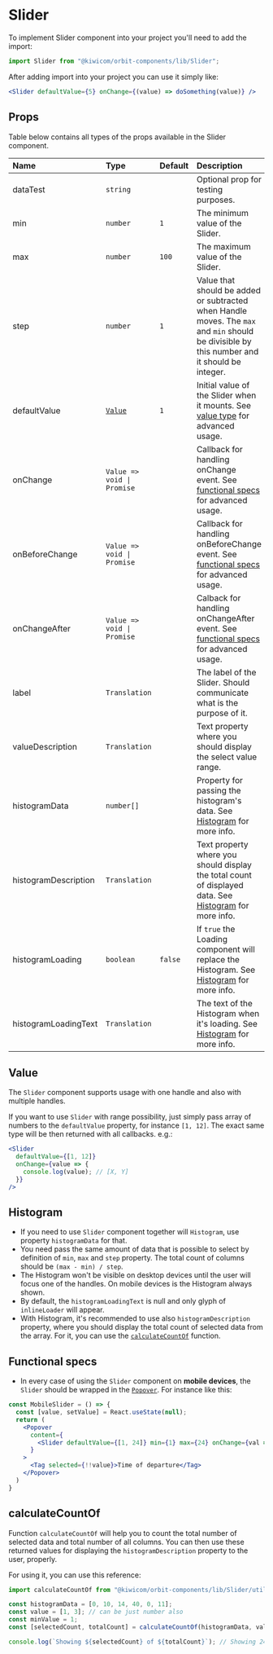 # Slider
To implement Slider component into your project you'll need to add the import:
```jsx
import Slider from "@kiwicom/orbit-components/lib/Slider";
```

After adding import into your project you can use it simply like:
```jsx
<Slider defaultValue={5} onChange={(value) => doSomething(value)} />
```

## Props
Table below contains all types of the props available in the Slider component.

| Name                  | Type                                  | Default         | Description                     |
| :-------------------- | :------------------------------------ | :-------------- | :------------------------------ |
| dataTest              | `string`                              |                 | Optional prop for testing purposes.
| min                   | `number`                              | `1`             | The minimum value of the Slider.
| max                   | `number`                              | `100`           | The maximum value of the Slider.
| step                  | `number`                              | `1`             | Value that should be added or subtracted when Handle moves. The `max` and `min` should be divisible by this number and it should be integer.
| defaultValue          | [`Value`](#value)                     | `1`             | Initial value of the Slider when it mounts. See [value type](#value) for advanced usage.
| onChange              | `Value => void \| Promise`            |                 | Callback for handling onChange event. See [functional specs](#functional-specs) for advanced usage.
| onBeforeChange        | `Value => void \| Promise`            |                 | Callback for handling onBeforeChange event. See [functional specs](#functional-specs) for advanced usage.
| onChangeAfter         | `Value => void \| Promise`            |                 | Calback for handling onChangeAfter event. See [functional specs](#functional-specs) for advanced usage.
| label                 | `Translation`                         |                 | The label of the Slider. Should communicate what is the purpose of it.
| valueDescription      | `Translation`                         |                 | Text property where you should display the select value range.
| histogramData         | `number[]`                            |                 | Property for passing the histogram's data. See [Histogram](#histogram) for more info.
| histogramDescription  | `Translation`                         |                 | Text property where you should display the total count of displayed data. See [Histogram](#histogram) for more info.
| histogramLoading      | `boolean`                             | `false`         | If `true` the Loading component will replace the Histogram. See [Histogram](#histogram) for more info.
| histogramLoadingText  | `Translation`                         |                 | The text of the Histogram when it's loading. See [Histogram](#histogram) for more info.

## Value
The `Slider` component supports usage with one handle and also with multiple handles.

If you want to use `Slider` with range possibility, just simply pass array of numbers to the `defaultValue` property, for instance `[1, 12]`.
The exact same type will be then returned with all callbacks. e.g.:
```jsx
<Slider
  defaultValue={[1, 12]}
  onChange={value => {
    console.log(value); // [X, Y]
  }}
/>
```

## Histogram
* If you need to use `Slider` component together will `Histogram`, use property `histogramData` for that.
* You need pass the same amount of data that is possible to select by definition of `min`, `max` and `step` property. The total count of columns should be `(max - min) / step`.
* The Histogram won't be visible on desktop devices until the user will focus one of the handles. On mobile devices is the Histogram always shown.
* By default, the `histogramLoadingText` is null and only glyph of `inlineLoader` will appear.
* With Histogram, it's recommended to use also `histogramDescription` property, where you should display the total count of selected data from the array. For it, you can use the [`calculateCountOf`](#calculatecountof) function.

## Functional specs
* In every case of using the `Slider` component on **mobile devices**, the `Slider` should be wrapped in the [`Popover`](../Popover). For instance like this:
```jsx
const MobileSlider = () => {
  const [value, setValue] = React.useState(null);
  return (
    <Popover
      content={
        <Slider defaultValue={[1, 24]} min={1} max={24} onChange={val => setValue(val)} />
      }
    >
      <Tag selected={!!value}>Time of departure</Tag>
    </Popover>
  )
}
```

## calculateCountOf
Function `calculateCountOf` will help you to count the total number of selected data and total number of all columns. You can then use these returned values for displaying the `histogramDescription` property to the user, properly.

For using it, you can use this reference:
```jsx
import calculateCountOf from "@kiwicom/orbit-components/lib/Slider/utils/calculateCountOf"

const histogramData = [0, 10, 14, 40, 0, 11];
const value = [1, 3]; // can be just number also
const minValue = 1;
const [selectedCount, totalCount] = calculateCountOf(histogramData, value, minValue);

console.log(`Showing ${selectedCount} of ${totalCount}`); // Showing 24 of 75 flights
```
